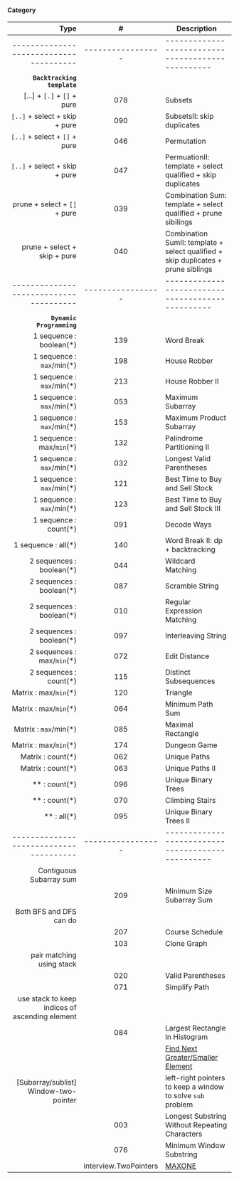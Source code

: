 #### Category
| Type         | # | Description |
| ---------------------: |:---:| ------------|
|-------------------------------------- | ----------------- | ------------------------------------------------- |
| **`Backtracking template`** |  |  |
| [...] + `[.]` + `[]` + pure  | 078 | Subsets |
| `[..]` + select + skip + pure | 090 | SubsetsII: skip duplicates |
| `[..]` + select + `[]` + pure | 046 | Permutation |
| `[..]` + select + skip + pure | 047 | PermuationII: template + select qualified + skip duplicates |
| prune + select + `[]` + pure | 039 | Combination Sum: template + select qualified + prune sibilings |
| prune + select + skip + pure | 040 | Combination SumII: template + select qualified + skip duplicates + prune siblings |
|-------------------------------------- | ----------------- | ------------------------------------------------- |
| **`Dynamic Programming`** | | |
| 1 sequence : boolean(*) | 139 | Word Break |
| 1 sequence : `max`/min(*) | 198 | House Robber |
| 1 sequence : `max`/min(*) | 213 | House Robber II |
| 1 sequence : `max`/min(*) | 053 | Maximum Subarray |
| 1 sequence : `max`/min(*) | 153 | Maximum Product Subarray |
| 1 sequence : max/`min`(*) | 132 | Palindrome Partitioning II |
| 1 sequence : `max`/min(*) | 032 | Longest Valid Parentheses |
| 1 sequence : `max`/min(*) | 121 | Best Time to Buy and Sell Stock |
| 1 sequence : `max`/min(*) | 123 | Best Time to Buy and Sell Stock III |
| 1 sequence : count(*) | 091 | Decode Ways |
| 1 sequence : all(*) | 140 | Word Break II: dp + backtracking |
| 2 sequences : boolean(*) | 044 | Wildcard Matching |
| 2 sequences : boolean(*) | 087 | Scramble String |
| 2 sequences : boolean(*) | 010 | Regular Expression Matching |
| 2 sequences : boolean(*) | 097 | Interleaving String |
| 2 sequences : max/`min`(*) | 072 | Edit Distance |
| 2 sequences : count(*) | 115 | Distinct Subsequences |
| Matrix : max/`min`(*) | 120 | Triangle |
| Matrix : max/`min`(*) | 064 | Minimum Path Sum |
| Matrix : `max`/min(*) | 085 | Maximal Rectangle |
| Matrix : max/`min`(*) | 174 | Dungeon Game |
| Matrix : count(*) | 062 | Unique Paths |
| Matrix : count(*) | 063 | Unique Paths II |
|  ** : count(*) | 096 | Unique Binary Trees |
|  ** : count(*) | 070 | Climbing Stairs |
|  ** : all(*) | 095 | Unique Binary Trees II |
|-------------------------------------- | ----------------- | ------------------------------------------------- |
| Contiguous Subarray sum |     |             |
| | 209 | Minimum Size Subarray Sum | Two pointers to keep a sliding window |
| Both BFS and DFS can do |     |             |
|                         | 207 | Course Schedule |
| | 103 | Clone Graph |
| pair matching using stack | | |
| | 020 | Valid Parentheses | using stack to match parenthesis pair |
| | 071 | Simplify Path | using stack to counteract the latest path for ".." |
| use stack to keep indices of ascending element | | |
| | 084 | Largest Rectangle In Histogram | |
| |     | [Find Next Greater/Smaller Element]() | |
| [Subarray/sublist] Window-two-pointer |     | left-right pointers to keep a window to solve `sub` problem  |
| | 003 | Longest Substring Without Repeating Characters |
| | 076 | Minimum Window Substring |
| | interview.TwoPointers | [MAXONE](http://www.interviewbit.com/courses/programming/topics/two-pointers/problems/maxone/) |